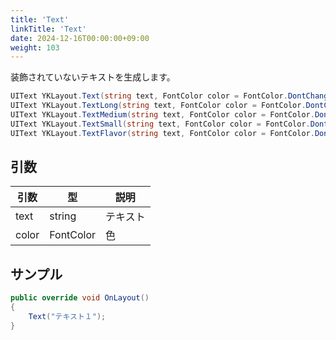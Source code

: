 ```yaml
---
title: 'Text'
linkTitle: 'Text'
date: 2024-12-16T00:00:00+09:00
weight: 103
---
```


装飾されていないテキストを生成します。

```C#
UIText YKLayout.Text(string text, FontColor color = FontColor.DontChange)
UIText YKLayout.TextLong(string text, FontColor color = FontColor.DontChange)
UIText YKLayout.TextMedium(string text, FontColor color = FontColor.DontChange)
UIText YKLayout.TextSmall(string text, FontColor color = FontColor.DontChange)
UIText YKLayout.TextFlavor(string text, FontColor color = FontColor.DontChange)
```

## 引数
|引数|型|説明|
|--|--|--|
|text|string|テキスト|
|color|FontColor|色|


## サンプル

```C#
public override void OnLayout()
{
    Text("テキスト１");
}
```

